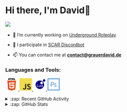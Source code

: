 <h1 align="left">Hi there, I'm David👋</h1>

<div align="left">
  <a href="https://discord.com/users/137259014986792960" >
    <img src="https://lanyard-profile-readme.vercel.app/api/137259014986792960?animated=true&hideDiscrim=true&borderRadius=20px&idleMessage=Sleeping..."  />
  </a>
</div>



- 🔭 I’m currently working on [Underground Roleplay](https://github.com/Underground-FiveM)

- 👯 I participate in [SCAR Discordbot](https://github.com/l3nnartt/scar-v2)

- 📫 You can contact me at **contact@grauerdavid.de**

<h3 align="left">Languages and Tools:</h3>
<p align="left"> <a href="https://www.w3.org/html/" target="_blank" rel="noreferrer"> <img src="https://raw.githubusercontent.com/devicons/devicon/master/icons/html5/html5-original-wordmark.svg" alt="html5" width="40" height="40"/> </a> <a href="https://developer.mozilla.org/en-US/docs/Web/JavaScript" target="_blank" rel="noreferrer"> <img src="https://raw.githubusercontent.com/devicons/devicon/master/icons/javascript/javascript-original.svg" alt="javascript" width="40" height="40"/> </a> <a href="https://www.lua.org/" target="_blank" rel="noreferrer"> <img src="https://raw.githubusercontent.com/github/explore/80688e429a7d4ef2fca1e82350fe8e3517d3494d/topics/lua/lua.png" alt="lua" width="40" height="40"/> </a> <a href="https://www.photoshop.com/en" target="_blank" rel="noreferrer"> <img src="https://raw.githubusercontent.com/devicons/devicon/master/icons/photoshop/photoshop-line.svg" alt="photoshop" width="40" height="40"/> </a> </p>

<details>
  <summary>:zap: Recent GitHub Activity</summary>
<!--START_SECTION:activity-->
1. 🎉 Merged PR [#5](https://github.com/l3nnartt/scar-v2/pull/5) in [l3nnartt/scar-v2](https://github.com/l3nnartt/scar-v2)
2. 🎉 Merged PR [#6](https://github.com/l3nnartt/scar-v2/pull/6) in [l3nnartt/scar-v2](https://github.com/l3nnartt/scar-v2)
3. 🎉 Merged PR [#7](https://github.com/l3nnartt/scar-v2/pull/7) in [l3nnartt/scar-v2](https://github.com/l3nnartt/scar-v2)
4. 🎉 Merged PR [#8](https://github.com/l3nnartt/scar-v2/pull/8) in [l3nnartt/scar-v2](https://github.com/l3nnartt/scar-v2)
5. 🎉 Merged PR [#9](https://github.com/l3nnartt/scar-v2/pull/9) in [l3nnartt/scar-v2](https://github.com/l3nnartt/scar-v2)
<!--END_SECTION:activity-->
  
</details>

<details>
  <summary>:zap: GitHub Stats</summary>
<p><img align="center" src="https://github-readme-stats.vercel.app/api?username=dqvidtm&hide_border=true&bg_color=09131B&show_icons=true&theme=dark&locale=en" alt="dqvidtm" /></p>
</details>
